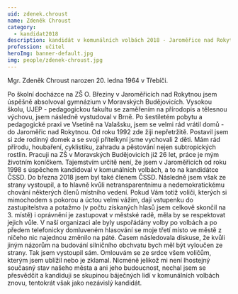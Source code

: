 ```yaml
---
uid: zdenek.chroust
name: Zdeněk Chroust
category:
  - kandidat2018
description: kandidát v komunálních volbách 2018 - Jaroměřice nad Rokytnou
profession: učitel
heroImg: banner-default.jpg
img: people/zdenek-chroust.jpg
---
```


Mgr. Zdeněk Chroust narozen 20. ledna 1964 v Třebíči.

Po školní docházce na ZŠ O. Březiny v Jaroměřicích nad Rokytnou jsem úspěšně absolvoval gymnázium v Moravských Budějovicích. Vysokou školu, UJEP - pedagogickou fakultu se zaměřením na přírodopis a tělesnou výchovu, jsem následně vystudoval v Brně. Po šestiletém pobytu a pedagogické praxi ve Vsetíně na Valašsku, jsem se velmi rád vrátil domů - do Jaroměřic nad Rokytnou. Od roku 1992 zde žiji nepřetržitě. Postavil jsem si zde rodinný domek a se svojí přítelkyní jsme vychovali 2 děti. Mám rád přírodu, houbaření, cyklistiku, zahradu a pěstování nejen subtropických rostlin. Pracuji na ZŠ v Moravských Budějovicích již 26 let, práce je mým životním koníčkem. Tajemstvím určitě není, že jsem v Jaroměřicích od roku 1998 s úspěchem kandidoval v komunálních volbách, a to na kandidátce ČSSD. Do března 2018 jsem byl také členem ČSSD. Následně jsem však ze strany vystoupil, a to hlavně kvůli netransparentnímu a nedemokratickému chování některých členů místního vedení. Pokud Vám totiž voliči, kterých si mimochodem s pokorou a úctou velmi vážím, dají vstupenku do zastupitelstva a potažmo (v počtu získaných hlasů jsem celkově skončil na 3. místě) i oprávnění je zastupovat v městské radě, měla by se respektovat jejich vůle. V naší organizaci ale byly uspořádány volby po volbách a po předem telefonicky domluveném hlasování se moje třetí místo ve městě z ničeho nic najednou změnilo na páté. Časem následovala diskuse, že kvůli jiným názorům na budování silničního obchvatu bych měl být vyloučen ze strany. Tak jsem vystoupil sám. Omlouvám se ze srdce všem voličům, kterým jsem ublížil nebo je zklamal.  Nicméně jelikož mi není lhostejný současný stav našeho města a ani jeho budoucnost, nechal jsem se přesvědčit a kandiduji se skupinou báječných lidí v komunálních volbách znovu, tentokrát však jako nezávislý kandidát.

